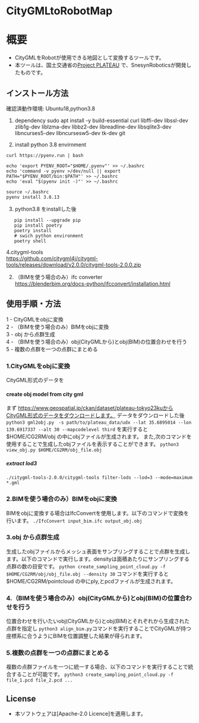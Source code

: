 # CityGMLtoRobotMap

# 概要

* CityGMLをRobotが使用できる地図として変換するツールです。
* 本ツールは、国土交通省の[Project PLATEAU](https://www.mlit.go.jp/plateau/) で、SnesynRoboticsが開発したものです。

## インストール方法

確認済動作環境: Ubuntu18,python3.8

1. dependency
   sudo apt install -y build-essential curl libffi-dev libssl-dev zlib1g-dev liblzma-dev libbz2-dev libreadline-dev libsqlite3-dev libncurses5-dev
   libncursesw5-dev tk-dev git

2. install python 3.8 envirnment

````
curl https://pyenv.run | bash

echo 'export PYENV_ROOT="$HOME/.pyenv"' >> ~/.bashrc
echo 'command -v pyenv >/dev/null || export PATH="$PYENV_ROOT/bin:$PATH"' >> ~/.bashrc
echo 'eval "$(pyenv init -)"' >> ~/.bashrc

source ~/.bashrc
pyenv install 3.8.13
````

3. python3.8 をinstallした後
````
   pip install --upgrade pip
   pip install poetry
   poetry install
   # swich python environment
   poetry shell
````
4.citygml-tools  
https://github.com/citygml4j/citygml-tools/releases/download/v2.0.0/citygml-tools-2.0.0.zip

2. （BIMを使う場合のみ）ifc converter  
   https://blenderbim.org/docs-python/ifcconvert/installation.html

## 使用手順・方法

1 - CityGMLをobjに変換  
2 - （BIMを使う場合のみ）BIMをobjに変換  
3 - obj から点群生成  
4 - （BIMを使う場合のみ）obj(CityGMLから)とobj(BIM)の位置合わせを行う  
5 - 複数の点群を一つの点群にまとめる

### 1.CityGMLをobjに変換

CityGML形式のデータを

#### create obj model from city gml

まず https://www.geospatial.jp/ckan/dataset/plateau-tokyo23kuからCityGML形式のデータをダウンロードします。
データをダウンロードした後`python3 gml2obj.py　-s path/to/plateau_data/udx --lat 35.6895014 --lon 139.6917337 --alt 30 --mapcodelevel third`
を実行すると$HOME/CG2RM/obj の中にobjファイルが生成されます。
また,次のコマンドを使用することで生成したobjファイルを表示することができます。
`python3 view_obj.py $HOME/CG2RM/obj_file.obj`

##### extract lod3

`./citygml-tools-2.0.0/citygml-tools filter-lods --lod=3 --mode=maximum *.gml`

### 2.BIMを使う場合のみ）BIMをobjに変換

BIMをobjに変換する場合はIfcConvertを使用します。以下のコマンドで変換を行います。
`./IfcConvert input_bim.ifc output_obj.obj`

### 3.obj から点群生成

生成したobjファイルからメッシュ表面をサンプリングすることで点群を生成します。以下のコマンドで実行します。densityは面積あたりにサンプリングする点群の数の目安です。
`python create_sampling_point_cloud.py -f $HOME/CG2RM/obj/obj_file.obj --density 30`
コマンドを実行すると$HOME/CG2RM/pointcloud の中にply,とpcdファイルが生成されます。

### 4.（BIMを使う場合のみ）obj(CityGMLから)とobj(BIM)の位置合わせを行う

位置合わせを行いたいobj(CityGMLから)とobj(BIM)とそれぞれから生成された点群を指定し
`python3 align_bim.py`コマンドを実行することでCityGMLが持つ座標系に合うようにBIMを位置調整した結果が得られます。

### 5.複数の点群を一つの点群にまとめる

複数の点群ファイルを一つに統一する場合、以下のコマンドを実行することで統合することが可能です。
`python3 create_sampling_point_cloud.py -f file_1.pcd file_2.pcd ...`

## License

* 本ソフトウェアは[Apache-2.0 Licence]を適用します。
